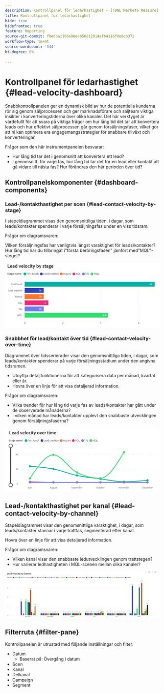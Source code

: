 ```yaml
---
description: Kontrollpanel för ledarhastighet - [!DNL Marketo Measure] - Produkt
title: Kontrollpanel för ledarhastighet
hide: true
hidefromtoc: true
feature: Reporting
source-git-commit: f0e6ba1166e86eeb50812914afb4116f0e0eb372
workflow-type: tm+mt
source-wordcount: '344'
ht-degree: 0%

---
```


# Kontrollpanel för ledarhastighet {#lead-velocity-dashboard}

Snabbkontrollpanelen ger en dynamisk bild av hur de potentiella kunderna rör sig genom säljprocessen och ger marknadsförare och säljteam viktiga insikter i konverteringstiderna över olika kanaler. Det här verktyget är värdefullt för att svara på viktiga frågor om hur lång tid det tar att konvertera leads och hur effektivt säljprocessen går genom försäljningsfaser, vilket gör att ni kan optimera era engagemangsstrategier för snabbare tillväxt och konverteringar.

Frågor som den här instrumentpanelen besvarar:

* Hur lång tid tar det i genomsnitt att konvertera ett lead?
* I genomsnitt, för varje fas, hur lång tid tar det för en lead eller kontakt att gå vidare till nästa fas? Hur förändras den här perioden över tid?

## Kontrollpanelskomponenter {#dashboard-components}

### Lead-/kontakthastighet per scen {#lead-contact-velocity-by-stage}

I stapeldiagrammet visas den genomsnittliga tiden, i dagar, som leads/kontakter spenderar i varje försäljningsfas under en viss tidsram.

Frågor om diagramsvaren:

Vilken försäljningsfas har vanligtvis längst varaktighet för leads/kontakter?
Hur lång tid har du tillbringat i&quot;första beröringsfasen&quot; jämfört med&quot;MQL&quot;-steget?

![](assets/lead-velocity-dashboard-1.png)

### Snabbhet för lead/kontakt över tid {#lead-contact-velocity-over-time}

Diagrammet över tidsserierader visar den genomsnittliga tiden, i dagar, som leads/kontakter spenderar på varje försäljningsstadium under den angivna tidsramen.

* Utnyttja detaljfunktionerna för att kategorisera data per månad, kvartal eller år.
* Hovra över en linje för att visa detaljerad information.

Frågor om diagramsvaren:

* Vilka trender för hur lång tid varje fas av leads/kontakter har gått under de observerade månaderna?
* I vilken månad har leads/kontakter upplevt den snabbaste utvecklingen genom försäljningsfaserna?

![](assets/lead-velocity-dashboard-2.png)

## Lead-/kontakthastighet per kanal {#lead-contact-velocity-by-channel}

Stapeldiagrammet visar den genomsnittliga varaktighet, i dagar, som leads/kontakter stannar i varje trattfas, segmenterad efter kanal.

Hovra över en linje för att visa detaljerad information.

Frågor om diagramsvaren:

* Vilken kanal visar den snabbaste ledutvecklingen genom trattstegen?
* Hur varierar ledhastigheten i MQL-scenen mellan olika kanaler?

![](assets/lead-velocity-dashboard-3.png)

## Filterruta {#filter-pane}

Kontrollpanelen är utrustad med följande inställningar och filter:

* Datum
   * Baserat på: Övergång i datum
* Scen
* Kanal
* Delkanal
* Campaign
* Segment
